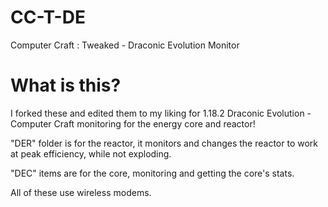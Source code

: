 # CC-T-DE
Computer Craft : Tweaked - Draconic Evolution Monitor


# What is this? 

I forked these and edited them to my liking for 1.18.2 Draconic Evolution - Computer Craft monitoring for the energy core and reactor!

"DER" folder is for the reactor, it monitors and changes the reactor to work at peak efficiency, while not exploding. 

"DEC" items are for the core, monitoring and getting the core's stats. 

All of these use wireless modems. 
